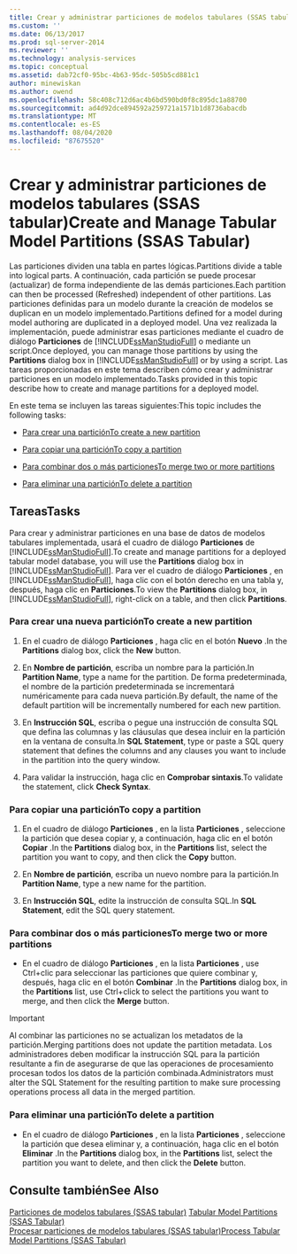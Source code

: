 ```yaml
---
title: Crear y administrar particiones de modelos tabulares (SSAS tabular) | Microsoft Docs
ms.custom: ''
ms.date: 06/13/2017
ms.prod: sql-server-2014
ms.reviewer: ''
ms.technology: analysis-services
ms.topic: conceptual
ms.assetid: dab72cf0-95bc-4b63-95dc-505b5cd881c1
author: minewiskan
ms.author: owend
ms.openlocfilehash: 58c408c712d6ac4b6bd590bd0f8c895dc1a88700
ms.sourcegitcommit: ad4d92dce894592a259721a1571b1d8736abacdb
ms.translationtype: MT
ms.contentlocale: es-ES
ms.lasthandoff: 08/04/2020
ms.locfileid: "87675520"
---
```

# <a name="create-and-manage-tabular-model-partitions-ssas-tabular"></a><span data-ttu-id="aff29-102">Crear y administrar particiones de modelos tabulares (SSAS tabular)</span><span class="sxs-lookup"><span data-stu-id="aff29-102">Create and Manage Tabular Model Partitions (SSAS Tabular)</span></span>
  <span data-ttu-id="aff29-103">Las particiones dividen una tabla en partes lógicas.</span><span class="sxs-lookup"><span data-stu-id="aff29-103">Partitions divide a table into logical parts.</span></span> <span data-ttu-id="aff29-104">A continuación, cada partición se puede procesar (actualizar) de forma independiente de las demás particiones.</span><span class="sxs-lookup"><span data-stu-id="aff29-104">Each partition can then be processed (Refreshed) independent of other partitions.</span></span> <span data-ttu-id="aff29-105">Las particiones definidas para un modelo durante la creación de modelos se duplican en un modelo implementado.</span><span class="sxs-lookup"><span data-stu-id="aff29-105">Partitions defined for a model during model authoring are duplicated in a deployed model.</span></span> <span data-ttu-id="aff29-106">Una vez realizada la implementación, puede administrar esas particiones mediante el cuadro de diálogo **Particiones** de [!INCLUDE[ssManStudioFull](../../includes/ssmanstudiofull-md.md)] o mediante un script.</span><span class="sxs-lookup"><span data-stu-id="aff29-106">Once deployed, you can manage those partitions by using the **Partitions** dialog box in [!INCLUDE[ssManStudioFull](../../includes/ssmanstudiofull-md.md)] or by using a script.</span></span> <span data-ttu-id="aff29-107">Las tareas proporcionadas en este tema describen cómo crear y administrar particiones en un modelo implementado.</span><span class="sxs-lookup"><span data-stu-id="aff29-107">Tasks provided in this topic describe how to create and manage partitions for a deployed model.</span></span>  
  
 <span data-ttu-id="aff29-108">En este tema se incluyen las tareas siguientes:</span><span class="sxs-lookup"><span data-stu-id="aff29-108">This topic includes the following tasks:</span></span>  
  
-   [<span data-ttu-id="aff29-109">Para crear una partición</span><span class="sxs-lookup"><span data-stu-id="aff29-109">To create a new partition</span></span>](#bkmk_create_new)  
  
-   [<span data-ttu-id="aff29-110">Para copiar una partición</span><span class="sxs-lookup"><span data-stu-id="aff29-110">To copy a partition</span></span>](#bkmk_copy)  
  
-   [<span data-ttu-id="aff29-111">Para combinar dos o más particiones</span><span class="sxs-lookup"><span data-stu-id="aff29-111">To merge two or more partitions</span></span>](#bkmk_merge)  
  
-   [<span data-ttu-id="aff29-112">Para eliminar una partición</span><span class="sxs-lookup"><span data-stu-id="aff29-112">To delete a partition</span></span>](#bkmk_delete)  
  
## <a name="tasks"></a><span data-ttu-id="aff29-113">Tareas</span><span class="sxs-lookup"><span data-stu-id="aff29-113">Tasks</span></span>  
 <span data-ttu-id="aff29-114">Para crear y administrar particiones en una base de datos de modelos tabulares implementada, usará el cuadro de diálogo **Particiones** de [!INCLUDE[ssManStudioFull](../../includes/ssmanstudiofull-md.md)].</span><span class="sxs-lookup"><span data-stu-id="aff29-114">To create and manage partitions for a deployed tabular model database, you will use the **Partitions** dialog box in [!INCLUDE[ssManStudioFull](../../includes/ssmanstudiofull-md.md)].</span></span> <span data-ttu-id="aff29-115">Para ver el cuadro de diálogo **Particiones** , en [!INCLUDE[ssManStudioFull](../../includes/ssmanstudiofull-md.md)], haga clic con el botón derecho en una tabla y, después, haga clic en **Particiones**.</span><span class="sxs-lookup"><span data-stu-id="aff29-115">To view the **Partitions** dialog box, in [!INCLUDE[ssManStudioFull](../../includes/ssmanstudiofull-md.md)], right-click on a table, and then click **Partitions**.</span></span>  
  
###  <a name="to-create-a-new-partition"></a><a name="bkmk_create_new"></a><span data-ttu-id="aff29-116">Para crear una nueva partición</span><span class="sxs-lookup"><span data-stu-id="aff29-116">To create a new partition</span></span>  
  
1.  <span data-ttu-id="aff29-117">En el cuadro de diálogo **Particiones** , haga clic en el botón **Nuevo** .</span><span class="sxs-lookup"><span data-stu-id="aff29-117">In the **Partitions** dialog box, click the **New** button.</span></span>  
  
2.  <span data-ttu-id="aff29-118">En **Nombre de partición**, escriba un nombre para la partición.</span><span class="sxs-lookup"><span data-stu-id="aff29-118">In **Partition Name**, type a name for the partition.</span></span> <span data-ttu-id="aff29-119">De forma predeterminada, el nombre de la partición predeterminada se incrementará numéricamente para cada nueva partición.</span><span class="sxs-lookup"><span data-stu-id="aff29-119">By default, the name of the default partition will be incrementally numbered for each new partition.</span></span>  
  
3.  <span data-ttu-id="aff29-120">En **Instrucción SQL**, escriba o pegue una instrucción de consulta SQL que defina las columnas y las cláusulas que desea incluir en la partición en la ventana de consulta.</span><span class="sxs-lookup"><span data-stu-id="aff29-120">In **SQL Statement**, type or paste a SQL query statement that defines the columns and any clauses you want to include in the partition into the query window.</span></span>  
  
4.  <span data-ttu-id="aff29-121">Para validar la instrucción, haga clic en **Comprobar sintaxis**.</span><span class="sxs-lookup"><span data-stu-id="aff29-121">To validate the statement, click **Check Syntax**.</span></span>  
  
###  <a name="to-copy-a-partition"></a><a name="bkmk_copy"></a><span data-ttu-id="aff29-122">Para copiar una partición</span><span class="sxs-lookup"><span data-stu-id="aff29-122">To copy a partition</span></span>  
  
1.  <span data-ttu-id="aff29-123">En el cuadro de diálogo **Particiones** , en la lista **Particiones** , seleccione la partición que desea copiar y, a continuación, haga clic en el botón **Copiar** .</span><span class="sxs-lookup"><span data-stu-id="aff29-123">In the **Partitions** dialog box, in the **Partitions** list, select the partition you want to copy, and then click the **Copy** button.</span></span>  
  
2.  <span data-ttu-id="aff29-124">En **Nombre de partición**, escriba un nuevo nombre para la partición.</span><span class="sxs-lookup"><span data-stu-id="aff29-124">In **Partition Name**, type a new name for the partition.</span></span>  
  
3.  <span data-ttu-id="aff29-125">En **Instrucción SQL**, edite la instrucción de consulta SQL.</span><span class="sxs-lookup"><span data-stu-id="aff29-125">In **SQL Statement**, edit the SQL query statement.</span></span>  
  
###  <a name="to-merge-two-or-more-partitions"></a><a name="bkmk_merge"></a> <span data-ttu-id="aff29-126">Para combinar dos o más particiones</span><span class="sxs-lookup"><span data-stu-id="aff29-126">To merge two or more partitions</span></span>  
  
-   <span data-ttu-id="aff29-127">En el cuadro de diálogo **Particiones** , en la lista **Particiones** , use Ctrl+clic para seleccionar las particiones que quiere combinar y, después, haga clic en el botón **Combinar** .</span><span class="sxs-lookup"><span data-stu-id="aff29-127">In the **Partitions** dialog box, in the **Partitions** list, use Ctrl+click to select the partitions you want to merge, and then click the **Merge** button.</span></span>  
  
> [!IMPORTANT]  
>  <span data-ttu-id="aff29-128">Al combinar las particiones no se actualizan los metadatos de la partición.</span><span class="sxs-lookup"><span data-stu-id="aff29-128">Merging partitions does not update the partition metadata.</span></span> <span data-ttu-id="aff29-129">Los administradores deben modificar la instrucción SQL para la partición resultante a fin de asegurarse de que las operaciones de procesamiento procesan todos los datos de la partición combinada.</span><span class="sxs-lookup"><span data-stu-id="aff29-129">Administrators must alter the SQL Statement for the resulting partition to make sure processing operations process all data in the merged partition.</span></span>  
  
###  <a name="to-delete-a-partition"></a><a name="bkmk_delete"></a><span data-ttu-id="aff29-130">Para eliminar una partición</span><span class="sxs-lookup"><span data-stu-id="aff29-130">To delete a partition</span></span>  
  
-   <span data-ttu-id="aff29-131">En el cuadro de diálogo **Particiones** , en la lista **Particiones** , seleccione la partición que desea eliminar y, a continuación, haga clic en el botón **Eliminar** .</span><span class="sxs-lookup"><span data-stu-id="aff29-131">In the **Partitions** dialog box, in the **Partitions** list, select the partition you want to delete, and then click the **Delete** button.</span></span>  
  
## <a name="see-also"></a><span data-ttu-id="aff29-132">Consulte también</span><span class="sxs-lookup"><span data-stu-id="aff29-132">See Also</span></span>  
 <span data-ttu-id="aff29-133">[Particiones de modelos tabulares &#40;SSAS tabular&#41;](partitions-ssas-tabular.md) </span><span class="sxs-lookup"><span data-stu-id="aff29-133">[Tabular Model Partitions &#40;SSAS Tabular&#41;](partitions-ssas-tabular.md) </span></span>  
 [<span data-ttu-id="aff29-134">Procesar particiones de modelos tabulares &#40;SSAS tabular&#41;</span><span class="sxs-lookup"><span data-stu-id="aff29-134">Process Tabular Model Partitions &#40;SSAS Tabular&#41;</span></span>](process-tabular-model-partitions-ssas-tabular.md)  
  
  
